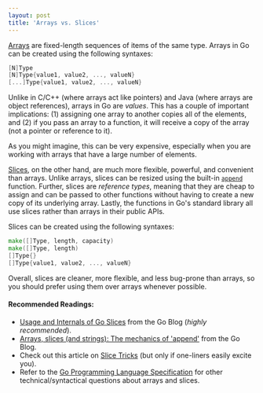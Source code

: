 ```yaml
---
layout: post
title: 'Arrays vs. Slices'
---
```

[Arrays][1] are fixed-length sequences of items of the same type.
Arrays in Go can be created using the following syntaxes:

```go
[N]Type
[N]Type{value1, value2, ..., valueN}
[...]Type{value1, value2, ..., valueN}
```

Unlike in C/C++ (where arrays act like pointers) and Java (where arrays
are object references), arrays in Go are <i>values</i>. This has a
couple of important implications: (1) assigning one array to another
copies all of the elements, and (2) if you pass an array to a function,
it will receive a copy of the array (not a pointer or reference to it).

As you might imagine, this can be very expensive, especially when
you are working with arrays that have a large number of elements.

[Slices][2], on the other hand, are much more flexible, powerful,
and convenient than arrays. Unlike arrays, slices can be resized
using the built-in [`append`][3]
function. Further, slices are <i>reference types</i>, meaning
that they are cheap to assign and can be passed to other functions
without having to create a new copy of its underlying array. Lastly,
the functions in Go's standard library all use slices rather than
arrays in their public APIs.

Slices can be created using the following syntaxes:

```go
make([]Type, length, capacity)
make([]Type, length)
[]Type{}
[]Type{value1, value2, ..., valueN}
```

Overall, slices are cleaner, more flexible, and less bug-prone than
arrays, so you should prefer using them over arrays whenever possible.

#### Recommended Readings:

* [Usage and Internals of Go Slices][4] from the Go Blog (<i>highly recommended</i>).
* [Arrays, slices (and strings): The mechanics of 'append'][5] from the Go Blog.
* Check out this article on [Slice Tricks][6] (but only if one-liners
  easily excite you).
* Refer to the [Go Programming Language Specification][7] for other
  technical/syntactical questions about arrays and slices.

[1]: http://golang.org/doc/effective_go.html#arrays
[2]: http://golang.org/doc/effective_go.html#slices
[3]: http://golang.org/pkg/builtin/#append
[4]: http://blog.golang.org/go-slices-usage-and-internals
[5]: http://blog.golang.org/slices
[6]: https://code.google.com/p/go-wiki/wiki/SliceTricks
[7]: http://golang.org/ref/spec